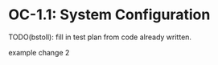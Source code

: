 # OC-1.1: System Configuration

TODO(bstoll): fill in test plan from code already written.

example change 2
